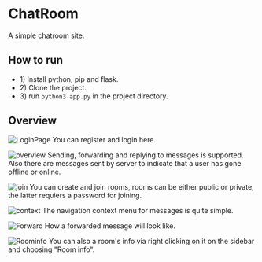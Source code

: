 # ChatRoom
A simple chatroom site. 
## How to run
- 1\) Install python, pip and flask.
- 2\) Clone the project.
- 3\) run `python3 app.py` in the project directory.

## Overview

![LoginPage](https://github.com/Mahdi-zarei/ChatRoom/assets/80265960/615b2eb5-db63-491a-808d-686945ab0e70)
You can register and login here.

![overview](https://github.com/Mahdi-zarei/ChatRoom/assets/80265960/a5394fa4-7fb0-4464-8663-41e1c901213d)
Sending, forwarding and replying to messages is supported. Also there are messages sent by server to indicate that a user has gone offline or online.

![join](https://github.com/Mahdi-zarei/ChatRoom/assets/80265960/7e576568-e722-4eaf-9ccf-8083ff5e9485)
You can create and join rooms, rooms can be either public or private, the latter requiers a password for joining.

![context](https://github.com/Mahdi-zarei/ChatRoom/assets/80265960/c6f23b05-d694-4569-b69f-dd7d26648743)
The navigation context menu for messages is quite simple.

![Forward](https://github.com/Mahdi-zarei/ChatRoom/assets/80265960/4e0d8b51-99c8-4e8d-96f6-dac4335db29e)
How a forwarded message will look like.

![Roominfo](https://github.com/Mahdi-zarei/ChatRoom/assets/80265960/f5f2e7bd-ee37-48b5-8cb0-3b8384da8d2f)
You can also a room's info via right clicking on it on the sidebar and choosing "Room info".
